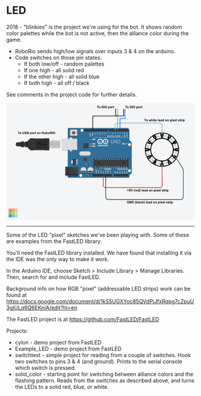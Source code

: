 # LED

2018 - "blinkies" is the project we're using for the bot. It shows random color palettes while the bot is not active, then the alliance color during the game. 

* RoboRio sends high/low signals over inputs 3 & 4 on the arduino.
* Code switches on those pin states:
	* If both low/off - random palettes
	* If one high - all solid red
	* If the other high - all solid blue
	* If both high - all off / black 

See comments in the project code for further details.

![Circuit layout](circuit_layout.png)

----

Some of the LED "pixel" sketches we've been playing with. Some of these are examples from the FastLED library.

You'll need the FastLED library installed. We have found that installing it via the IDE was the only way to make it work. 

In the Arduino IDE, choose Sketch > Include Library > Manage Libraries. Then, search for and include FastLED.

Background info on how RGB "pixel" (addressable LED strips) work can be found at https://docs.google.com/document/d/1kS5UGXYoc85QVdPiJfxRqpg7cZpuU3gIULq6Q6EKniA/edit?hl=en 

The FastLED project is at https://github.com/FastLED/FastLED

Projects:

* cylon - demo project from FastLED
* Example_LED - demo project from FastLED
* switchtest - simple project for reading from a couple of switches. Hook two switches to pins 3 & 4 (and ground). Prints to the serial console which switch is pressed.
* solid_color - starting point for switching between alliance colors and the flashing pattern. Reads from the switches as described above, and turns the LEDs to a solid red, blue, or white.